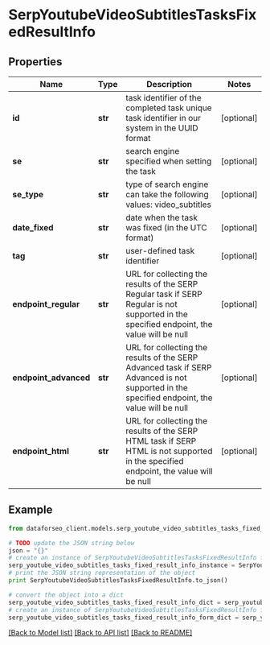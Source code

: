 # SerpYoutubeVideoSubtitlesTasksFixedResultInfo


## Properties

Name | Type | Description | Notes
------------ | ------------- | ------------- | -------------
**id** | **str** | task identifier of the completed task unique task identifier in our system in the UUID format | [optional] 
**se** | **str** | search engine specified when setting the task | [optional] 
**se_type** | **str** | type of search engine can take the following values: video_subtitles | [optional] 
**date_fixed** | **str** | date when the task was fixed (in the UTC format) | [optional] 
**tag** | **str** | user-defined task identifier | [optional] 
**endpoint_regular** | **str** | URL for collecting the results of the SERP Regular task if SERP Regular is not supported in the specified endpoint, the value will be null | [optional] 
**endpoint_advanced** | **str** | URL for collecting the results of the SERP Advanced task if SERP Advanced is not supported in the specified endpoint, the value will be null | [optional] 
**endpoint_html** | **str** | URL for collecting the results of the SERP HTML task if SERP HTML is not supported in the specified endpoint, the value will be null | [optional] 

## Example

```python
from dataforseo_client.models.serp_youtube_video_subtitles_tasks_fixed_result_info import SerpYoutubeVideoSubtitlesTasksFixedResultInfo

# TODO update the JSON string below
json = "{}"
# create an instance of SerpYoutubeVideoSubtitlesTasksFixedResultInfo from a JSON string
serp_youtube_video_subtitles_tasks_fixed_result_info_instance = SerpYoutubeVideoSubtitlesTasksFixedResultInfo.from_json(json)
# print the JSON string representation of the object
print SerpYoutubeVideoSubtitlesTasksFixedResultInfo.to_json()

# convert the object into a dict
serp_youtube_video_subtitles_tasks_fixed_result_info_dict = serp_youtube_video_subtitles_tasks_fixed_result_info_instance.to_dict()
# create an instance of SerpYoutubeVideoSubtitlesTasksFixedResultInfo from a dict
serp_youtube_video_subtitles_tasks_fixed_result_info_form_dict = serp_youtube_video_subtitles_tasks_fixed_result_info.from_dict(serp_youtube_video_subtitles_tasks_fixed_result_info_dict)
```
[[Back to Model list]](../README.md#documentation-for-models) [[Back to API list]](../README.md#documentation-for-api-endpoints) [[Back to README]](../README.md)


